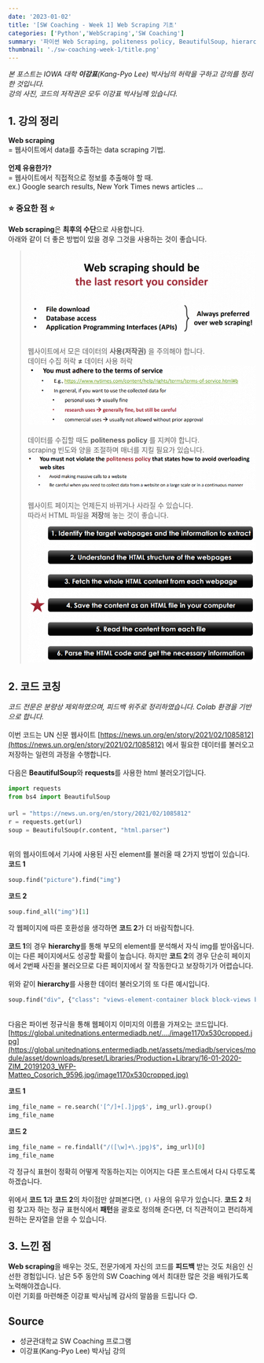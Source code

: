```yaml
---
date: '2023-01-02'
title: '[SW Coaching - Week 1] Web Scraping 기초'
categories: ['Python','WebScraping','SW Coaching']
summary: '파이썬 Web Scraping, politeness policy, BeautifulSoup, hierarchy, regular expression'
thumbnail: './sw-coaching-week-1/title.png'
---
```


*본 포스트는 IOWA 대학 **이강표**(Kang-Pyo Lee) 박사님의 허락을 구하고 강의를 정리한 것입니다.*  
*강의 사진, 코드의 저작권은 모두 이강표 박사님께 있습니다.*


## 1. 강의 정리
**Web scraping**  
=  웹사이트에서 data를 추출하는 data scraping 기법.  
\
**언제 유용한가?**  
= 웹사이트에서 직접적으로 정보를 추출해야 할 때.  
ex.) Google search results, New York Times news articles ...

### ⭐ 중요한 점 ⭐
**Web scraping**은 **최후의 수단**으로 사용합니다.  
아래와 같이 더 좋은 방법이 있을 경우 그것을 사용하는 것이 좋습니다.  
> ![1](./sw-coaching-week-1/1.png)  
\
웹사이트에서 모은 데이터의 **사용(저작권)** 을 주의해야 합니다.  
데이터 수집 허락 **≠** 데이터 사용 허락  
> ![2](./sw-coaching-week-1/2.png)  
\
데이터를 수집할 때도 **politeness policy** 를 지켜야 합니다.  
scraping 빈도와 양을 조절하며 매너를 지킬 필요가 있습니다.
> ![3](./sw-coaching-week-1/3.png)  
\
웹사이트 페이지는 언제든지 바뀌거나 사라질 수 있습니다.  
따라서 HTML 파일을 **저장**해 놓는 것이 좋습니다.  
> ![4](./sw-coaching-week-1/4.png) 


## 2. 코드 코칭
*코드 전문은 분량상 제외하였으며, 피드백 위주로 정리하였습니다. Colab 환경을 기반으로 합니다.*  
\
이번 코드는 UN 신문 웹사이트 [https://news.un.org/en/story/2021/02/1085812](https://news.un.org/en/story/2021/02/1085812) 에서 필요한 데이터를 불러오고 저장하는 일련의 과정을 수행합니다.  
\
다음은 **BeautifulSoup**와 **requests**를 사용한 html 불러오기입니다.   
```py
import requests
from bs4 import BeautifulSoup

url = "https://news.un.org/en/story/2021/02/1085812"
r = requests.get(url)
soup = BeautifulSoup(r.content, "html.parser")
```
\
위의 웹사이트에서 기사에 사용된 사진 element를 불러올 때 2가지 방법이 있습니다.  
**코드 1**
```py
soup.find("picture").find("img")
```
**코드 2**
```py
soup.find_all("img")[1]
```
각 웹페이지에 따른 호환성을 생각하면 **코드 2**가 더 바람직합니다.  
\
**코드 1**의 경우 **hierarchy**를 통해 부모의 element를 분석해서 자식 img를 받아옵니다. 이는 다른 페이지에서도 성공할 확률이 높습니다. 하지만 **코드 2**의 경우 단순히 페이지에서 2번째 사진을 불러오므로 다른 페이지에서 잘 작동한다고 보장하기가 어렵습니다.  
\
위와 같이 **hierarchy**를 사용한 데이터 불러오기의 또 다른 예시입니다.
```py
soup.find("div", {"class": "views-element-container block block-views block-views-block-content-related-block-related-stories"}).find_all("h3")
```
\
다음은 파이썬 정규식을 통해 웹페이지 이미지의 이름을 가져오는 코드입니다.  
[https://global.unitednations.entermediadb.net/..../image1170x530cropped.jpg](https://global.unitednations.entermediadb.net/assets/mediadb/services/module/asset/downloads/preset/Libraries/Production+Library/16-01-2020-ZIM_20191203_WFP-Matteo_Cosorich_9596.jpg/image1170x530cropped.jpg)  

**코드 1**
```py
img_file_name = re.search('[^/]+[.]jpg$', img_url).group()
img_file_name
```
**코드 2**
```py
img_file_name = re.findall("/([\w]+\.jpg)$", img_url)[0]
img_file_name
```
각 정규식 표현이 정확히 어떻게 작동하는지는 이어지는 다른 포스트에서 다시 다루도록 하겠습니다.  
\
위에서 **코드 1**과 **코드 2**의 차이점만 살펴본다면, `()` 사용의 유무가 있습니다. **코드 2** 처럼 찾고자 하는 정규 표현식에서 **패턴**을 괄호로 정의해 준다면, 더 직관적이고 편리하게 원하는 문자열을 얻을 수 있습니다. 

## 3. 느낀 점
**Web scraping**을 배우는 것도, 전문가에게 자신의 코드를 **피드백** 받는 것도 처음인 신선한 경험입니다. 남은 5주 동안의 SW Coaching 에서 최대한 많은 것을 배워가도록 노력해야겠습니다.  
이런 기회를 마련해준 이강표 박사님께 감사의 말씀을 드립니다 😊.


## Source
- 성균관대학교 SW Coaching 프로그램  
- 이강표(Kang-Pyo Lee) 박사님 강의  

<!--
1주 Web Scraping 기초
2주 Web Scraping 심화
3주 Pandas Dataframe 다루기
4주 텍스트 데이터 처리
5주 문서 클러스터링 및 토픽 모델링
6주 개인 프로젝트 발표
-->